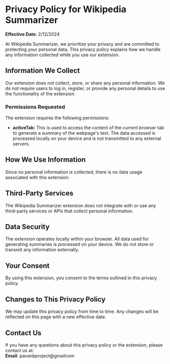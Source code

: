 # Privacy Policy for Wikipedia Summarizer

**Effective Date**: 2/12/2024

At Wikipedia Summarizer, we prioritize your privacy and are committed to protecting your personal data. This privacy policy explains how we handle any information collected while you use our extension.

## Information We Collect
Our extension does not collect, store, or share any personal information. We do not require users to log in, register, or provide any personal details to use the functionality of the extension.

### Permissions Requested
The extension requires the following permissions:
- **activeTab**: This is used to access the content of the current browser tab to generate a summary of the webpage's text. The data accessed is processed locally on your device and is not transmitted to any external servers.

## How We Use Information
Since no personal information is collected, there is no data usage associated with this extension.

## Third-Party Services
The Wikipedia Summarizer extension does not integrate with or use any third-party services or APIs that collect personal information.

## Data Security
The extension operates locally within your browser. All data used for generating summaries is processed on your device. We do not store or transmit any information externally.

## Your Consent
By using this extension, you consent to the terms outlined in this privacy policy.

## Changes to This Privacy Policy
We may update this privacy policy from time to time. Any changes will be reflected on this page with a new effective date.

## Contact Us
If you have any questions about this privacy policy or the extension, please contact us at:  
**Email**: pavanbproject@gmailcom 
